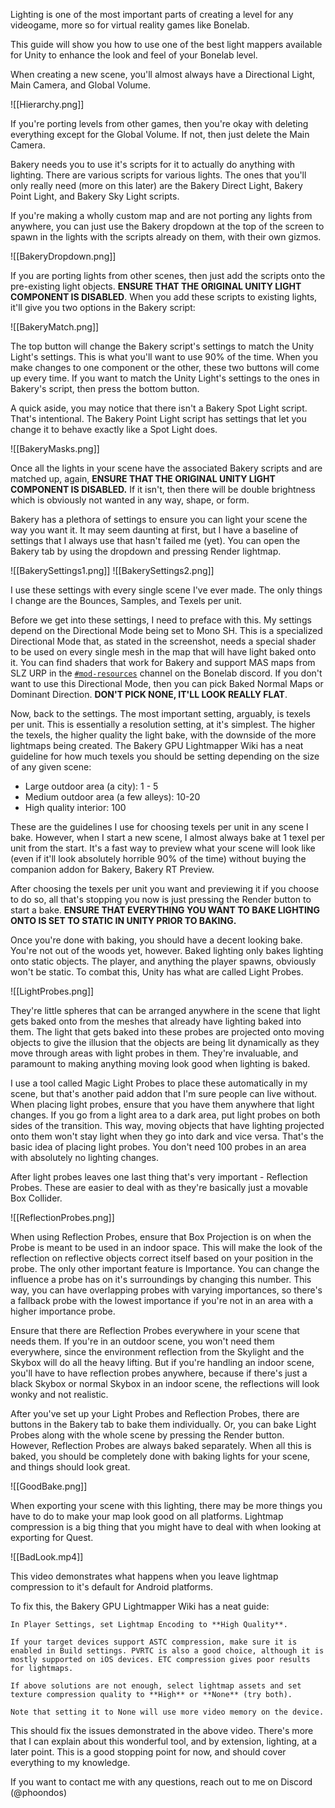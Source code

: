 Lighting is one of the most important parts of creating a level for any videogame, more so for virtual reality games like Bonelab. 

This guide will show you how to use one of the best light mappers available for Unity to enhance the look and feel of your Bonelab level. 

When creating a new scene, you'll almost always have a Directional Light, Main Camera, and Global Volume. 

![[Hierarchy.png]]

If you're porting levels from other games, then you're okay with deleting everything except for the Global Volume. If not, then just delete the Main Camera. 

Bakery needs you to use it's scripts for it to actually do anything with lighting. There are various scripts for various lights. The ones that you'll only really need (more on this later) are the Bakery Direct Light, Bakery Point Light, and Bakery Sky Light scripts. 

If you're making a wholly custom map and are not porting any lights from anywhere, you can just use the Bakery dropdown at the top of the screen to spawn in the lights with the scripts already on them, with their own gizmos.

![[BakeryDropdown.png]]

If you are porting lights from other scenes, then just add the scripts onto the pre-existing light objects. **ENSURE THAT THE ORIGINAL UNITY LIGHT COMPONENT IS DISABLED**. When you add these scripts to existing lights, it'll give you two options in the Bakery script:

![[BakeryMatch.png]]

The top button will change the Bakery script's settings to match the Unity Light's settings. This is what you'll want to use 90% of the time. When you make changes to one component or the other, these two buttons will come up every time. If you want to match the Unity Light's settings to the ones in Bakery's script, then press the bottom button.

A quick aside, you may notice that there isn't a Bakery Spot Light script. That's intentional. The Bakery Point Light script has settings that let you change it to behave exactly like a Spot Light does.

![[BakeryMasks.png]]

Once all the lights in your scene have the associated Bakery scripts and are matched up, again, **ENSURE THAT THE ORIGINAL UNITY LIGHT COMPONENT IS DISABLED.** If it isn't, then there will be double brightness which is obviously not wanted in any way, shape, or form.

Bakery has a plethora of settings to ensure you can light your scene the way you want it. It may seem daunting at first, but I have a baseline of settings that I always use that hasn't failed me (yet). You can open the Bakery tab by using the dropdown and pressing Render lightmap.

![[BakerySettings1.png]]
![[BakerySettings2.png]]

I use these settings with every single scene I've ever made. The only things I change  are the Bounces, Samples, and Texels per unit. 

Before we get into these settings, I need to preface with this. My settings depend on the Directional Mode being set to Mono SH.  This is a specialized Directional Mode that, as stated in the screenshot, needs a special shader to be used on every single mesh in the map that will have light baked onto it. You can find shaders that work for Bakery and support MAS maps from SLZ URP in the [`#mod-resources`](https://discord.com/channels/563139253542846474/745573692687515709) channel on the Bonelab discord. If you don't want to use this Directional Mode, then you can pick Baked Normal Maps or Dominant Direction. **DON'T PICK NONE, IT'LL LOOK REALLY FLAT**.

Now, back to the settings. The most important setting, arguably, is texels per unit. This is essentially a resolution setting, at it's simplest. The higher the texels, the higher quality the light bake, with the downside of the more lightmaps being created. The Bakery GPU Lightmapper Wiki has a neat guideline for how much texels you should be setting depending on the size of any given scene:

- Large outdoor area (a city): 1 - 5
- Medium outdoor area (a few alleys): 10-20
- High quality interior: 100

These are the guidelines I use for choosing texels per unit in any scene I bake. However, when I start a new scene, I almost always bake at 1 texel per unit from the start. It's a fast way to preview what your scene will look like (even if it'll look absolutely horrible 90% of the time) without buying the companion addon for Bakery, Bakery RT Preview.

After choosing the texels per unit you want and previewing it if you choose to do so, all that's stopping you now is just pressing the Render button to start a bake. **ENSURE THAT EVERYTHING YOU WANT TO BAKE LIGHTING ONTO IS SET TO STATIC IN UNITY PRIOR TO BAKING.** 

Once you're done with baking, you should have a decent looking bake. You're not out of the woods yet, however. Baked lighting only bakes lighting onto static objects. The player, and anything the player spawns, obviously won't be static. To combat this, Unity has what are called Light Probes. 

![[LightProbes.png]]

They're little spheres that can be arranged anywhere in the scene that light gets baked onto from the meshes that already have lighting baked into them. The light that gets baked into these probes are projected onto moving objects to give the illusion that the objects are being lit dynamically as they move through areas with light probes in them. They're invaluable, and paramount to making anything moving look good when lighting is baked.

I use a tool called Magic Light Probes to place these automatically in my scene, but that's another paid addon that I'm sure people can live without. When placing light probes, ensure that you have them anywhere that light changes. If you go from a light area to a dark area, put light probes on both sides of the transition. This way, moving objects that have lighting projected onto them won't stay light when they go into dark and vice versa. That's the basic idea of placing light probes. You don't need 100 probes in an area with absolutely no lighting changes.

After light probes leaves one last thing that's very important - Reflection Probes. These are easier to deal with as they're basically just a movable Box Collider. 

![[ReflectionProbes.png]]

When using Reflection Probes, ensure that Box Projection is on when the Probe is meant to be used in an indoor space. This will make the look of the reflection on reflective objects correct itself based on your position in the probe. The only other important feature is Importance. You can change the influence a probe has on it's surroundings by changing this number. This way, you can have overlapping probes with varying importances, so there's a fallback probe with the lowest importance if you're not in an area with a higher importance probe.

Ensure that there are Reflection Probes everywhere in your scene that needs them. If you're in an outdoor scene, you won't need them everywhere, since the environment reflection from the Skylight and the Skybox will do all the heavy lifting. But if you're handling an indoor scene, you'll have to have reflection probes anywhere, because if there's just a black Skybox or normal Skybox in an indoor scene, the reflections will look wonky and not realistic.

After you've set up your Light Probes and Reflection Probes, there are buttons in the Bakery tab to bake them individually. Or, you can bake Light Probes along with the whole scene by pressing the Render button. However, Reflection Probes are always baked separately. When all this is baked, you should be completely done with baking lights for your scene, and things should look great.

![[GoodBake.png]]

When exporting your scene with this lighting, there may be more things you have to do to make your map look good on all platforms. Lightmap compression is a big thing that you might have to deal with when looking at exporting for Quest.

![[BadLook.mp4]]

This video demonstrates what happens when you leave lightmap compression to it's default for Android platforms.

To fix this, the Bakery GPU Lightmapper Wiki has a neat guide:

```
In Player Settings, set Lightmap Encoding to **High Quality**.

If your target devices support ASTC compression, make sure it is enabled in Build settings. PVRTC is also a good choice, although it is mostly supported on iOS devices. ETC compression gives poor results for lightmaps.

If above solutions are not enough, select lightmap assets and set texture compression quality to **High** or **None** (try both).

Note that setting it to None will use more video memory on the device.
```

This should fix the issues demonstrated in the above video. There's more that I can explain about this wonderful tool, and by extension, lighting, at a later point. This is a good stopping point for now, and should cover everything to my knowledge.

If you want to contact me with any questions, reach out to me on Discord (@phoondos)